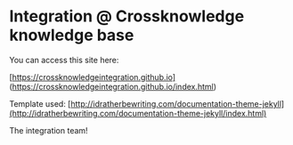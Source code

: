 # Integration @ Crossknowledge knowledge base

You can access this site here:

[https://crossknowledgeintegration.github.io] (https://crossknowledgeintegration.github.io/index.html)


Template used: [http://idratherbewriting.com/documentation-theme-jekyll](http://idratherbewriting.com/documentation-theme-jekyll/index.html)


The integration team!